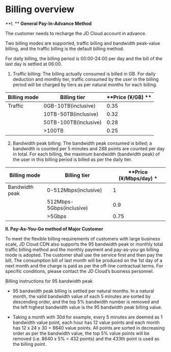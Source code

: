 # Billing overview

**I. ** **General Pay-In-Advance Method**

The customer needs to recharge the JD Cloud account in advance.

Two billing modes are supported, traffic billing and  bandwidth peak-value billing, and the traffic billing is the default billing method.

For daily billing, the billing period is 00:00-24:00 per day and the bill of the last day is settled at 06:00.

1. Traffic billing: The billing actually consumed is billed in GB. For daily deduction and monthly tier, traffic consumed by the user in the billing period will be charged by tiers as per natural months for each billing.

| **Billing mode** | **Billing tier**   | **Price (¥/GB) ** |
| ------------ | -------------- | ----------------- |
| Traffic         | 0GB-10TB(inclusive)   | 0.35              |
|              | 10TB-50TB(inclusive)  | 0.32              |
|              | 50TB-100TB(inclusive) | 0.28              |
|              | >100TB         | 0.25              |

2. Bandwidth peak billing: The bandwidth peak consumed is billed; a bandwidth is counted per 5 minutes and 288 points are counted per day in total. For each billing, the maximum bandwidth (bandwidth peak) of the user in this billing period is billed as per the daily tier.

| **Billing mode** | **Billing tier**      | **Price (¥/Mbps/day) * |
| ------------ | ----------------- | ---------------------- |
| Bandwidth peak     | 0-512Mbps(inclusive)     | 1                      |
|              | 512Mbps-5Gbps(inclusive) | 0.9                    |
|              | >5Gbps            | 0.75                   |

**II. Pay-As-You-Go method of Major Customer**

To meet the flexible billing requirements of customers with large business scale, JD Cloud CDN also supports the 95 bandwidth peak or monthly total traffic billing method and the monthly payment and pay-as-you-go billing mode is adopted. The customer shall use the service first and then pay the bill. The consumption bill of last month will be produced on the 1st day of a next month and the charge is paid as per the off-line contractual terms. For specific conditions, please contact the JD Cloud’s business personnel.

Billing instructions for 95 bandwidth peak

* 95 bandwidth peak billing is settled per natural months. In a natural month, the valid bandwidth value of each 5 minutes are sorted by descending order, and the top 5% bandwidth number is removed and the left highest bandwidth value is the 95 bandwidth peak billing value.

* Taking a month with 30d for example, every 5 minutes are deemed as 1 bandwidth value point, each hour has 12 value points and each month has 12 x 24 x 30 = 8640 value points. All points are sorted in decreasing order as  per the bandwidth value, the top 5% value points will be removed (i.e. 8640 x 5% = 432 points) and the 433th point is used as the billing point.
